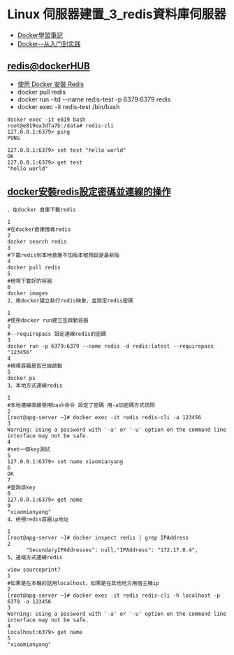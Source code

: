 # Linux 伺服器建置_3_redis資料庫伺服器

- [Docker學習筆記](https://peihsinsu.gitbooks.io/docker-note-book/content/)
- [Docker--从入门到实践](https://yeasy.gitbook.io/docker_practice/introduction)

## [redis@dockerHUB](https://hub.docker.com/_/redis)
- [使用 Docker 安裝 Redis](https://marcus116.blogspot.com/2019/02/how-to-run-redis-in-docker.html)
- docker pull redis
- docker run -itd --name redis-test -p 6379:6379 redis
- docker exec -it redis-test /bin/bash

```
docker exec -it e819 bash
root@e819ea3d7a7b:/data# redis-cli
127.0.0.1:6379> ping
PONG
 
127.0.0.1:6379> set test "hello world"
OK
127.0.0.1:6379> get test
"hello world"
```

## [docker安裝redis設定密碼並連線的操作](https://www.796t.com/article.php?id=173205)
```
、在docker 倉庫下載redis

1
#在docker倉庫搜尋redis
2
docker search redis
3
#下載redis到本地倉庫不加版本號預設是最新版
4
docker pull redis
5
#檢視下載好的容器
6
docker images
2、用docker建立執行redis映象，並設定redis密碼

1
#使用docker run建立並啟動容器
2
#--requirepass 設定連線redis的密碼
3
docker run -p 6379:6379 --name redis -d redis:latest --requirepass "123456"
4
#檢視容器是否已經啟動
5
docker ps
3、本地方式連線redis

1
#本地連線直接使用bash命令 設定了密碼 用-a加密碼方式訪問
2
[root@apg-server ~]# docker exec -it redis redis-cli -a 123456
3
Warning: Using a password with '-a' or '-u' option on the command line interface may not be safe.
4
#set一個key測試
5
127.0.0.1:6379> set name xiaomianyang
6
OK
7
#查詢該key
8
127.0.0.1:6379> get name
9
"xiaomianyang"
4、檢視redis容器ip地址

1
[root@apg-server ~]# docker inspect redis | grep IPAddress
2
      "SecondaryIPAddresses": null,"IPAddress": "172.17.0.4",
5、遠端方式連線redis

view sourceprint?
1
#如果是在本機的話用localhost，如果是在其他地方用宿主機ip
2
[root@apg-server ~]# docker exec -it redis redis-cli -h localhost -p 6379 -a 123456
3
Warning: Using a password with '-a' or '-u' option on the command line interface may not be safe.
4
localhost:6379> get name
5
"xiaomianyang"

```
